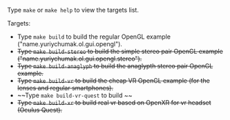 Type `make` or `make help` to view the targets list.

Targets:
* Type `make build` to build the regular OpenGL example ("name.yuriychumak.ol.gui.opengl").
* ~~Type `make build-stereo` to build the simple stereo pair OpenGL example ("name.yuriychumak.ol.gui.opengl.stereo").~~
* ~~Type `make build-anaglyph` to build the anaglypth stereo pair OpenGL example.~~
* ~~Type `make build-vr` to build the cheap VR OpenGL example (for the lenses and regular smartphones).~~
* ~~Type `make build-vr-quest` to build ~~
* ~~Type `make build-xr` to build real vr based on OpenXR for vr headset (Oculus Quest).~~
